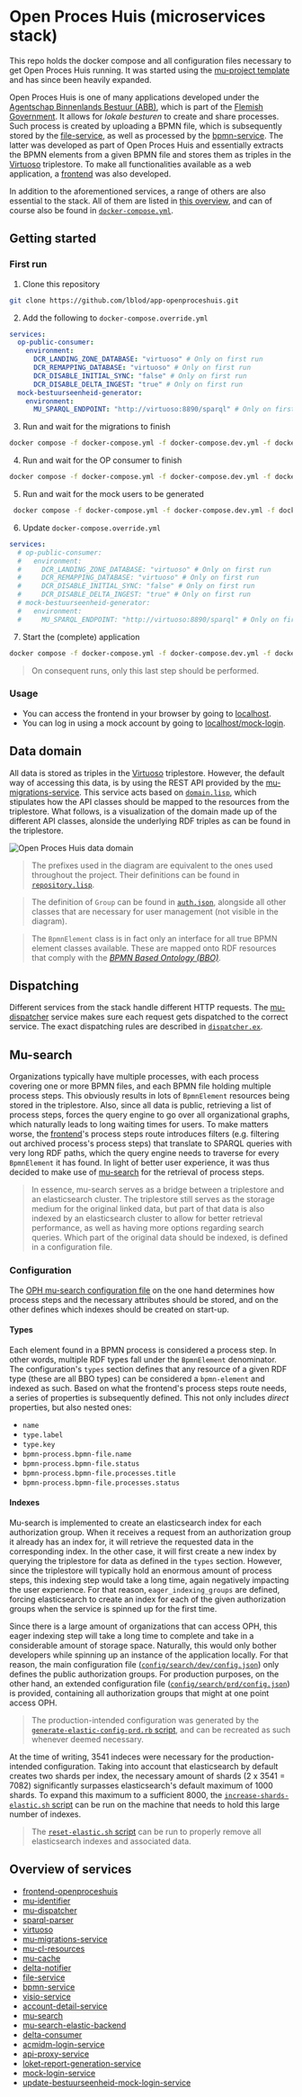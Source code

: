 # Open Proces Huis (microservices stack)

This repo holds the docker compose and all configuration files necessary to get Open Proces Huis running. It was started using the [mu-project template](https://github.com/mu-semtech/mu-project) and has since been heavily expanded.

Open Proces Huis is one of many applications developed under the [Agentschap Binnenlands Bestuur (ABB)](https://www.vlaanderen.be/agentschap-binnenlands-bestuur), which is part of the [Flemish Government](https://www.vlaanderen.be/en). It allows for _lokale besturen_ to create and share processes. Such process is created by uploading a BPMN file, which is subsequently stored by the [file-service](https://github.com/mu-semtech/file-service), as well as processed by the [bpmn-service](https://github.com/lblod/bpmn-service). The latter was developed as part of Open Proces Huis and essentially extracts the BPMN elements from a given BPMN file and stores them as triples in the [Virtuoso](https://github.com/tenforce/docker-virtuoso) triplestore. To make all functionalities available as a web application, a [frontend](https://github.com/lblod/frontend-openproceshuis) was also developed.

In addition to the aforementioned services, a range of others are also essential to the stack. All of them are listed in [this overview](#overview-of-services), and can of course also be found in [`docker-compose.yml`](./docker-compose.yml).

## Getting started

### First run

1. Clone this repository

```bash
git clone https://github.com/lblod/app-openproceshuis.git
```

2. Add the following to `docker-compose.override.yml`

```yml
services:
  op-public-consumer:
    environment:
      DCR_LANDING_ZONE_DATABASE: "virtuoso" # Only on first run
      DCR_REMAPPING_DATABASE: "virtuoso" # Only on first run
      DCR_DISABLE_INITIAL_SYNC: "false" # Only on first run
      DCR_DISABLE_DELTA_INGEST: "true" # Only on first run
  mock-bestuurseenheid-generator:
    environment:
      MU_SPARQL_ENDPOINT: "http://virtuoso:8890/sparql" # Only on first run
```

3. Run and wait for the migrations to finish

```bash
docker compose -f docker-compose.yml -f docker-compose.dev.yml -f docker-compose.override.yml up -d migrations
```

4. Run and wait for the OP consumer to finish

```bash
docker compose -f docker-compose.yml -f docker-compose.dev.yml -f docker-compose.override.yml up -d database op-public-consumer
```

5. Run and wait for the mock users to be generated

```bash
 docker compose -f docker-compose.yml -f docker-compose.dev.yml -f docker-compose.override.yml up -d mock-bestuurseenheid-generator
```

6. Update `docker-compose.override.yml`

```yml
services:
  # op-public-consumer:
  #   environment:
  #     DCR_LANDING_ZONE_DATABASE: "virtuoso" # Only on first run
  #     DCR_REMAPPING_DATABASE: "virtuoso" # Only on first run
  #     DCR_DISABLE_INITIAL_SYNC: "false" # Only on first run
  #     DCR_DISABLE_DELTA_INGEST: "true" # Only on first run
  # mock-bestuurseenheid-generator:
  #   environment:
  #     MU_SPARQL_ENDPOINT: "http://virtuoso:8890/sparql" # Only on first run
```

7. Start the (complete) application

```bash
docker compose -f docker-compose.yml -f docker-compose.dev.yml -f docker-compose.override.yml up -d
```

> On consequent runs, only this last step should be performed.

### Usage

- You can access the frontend in your browser by going to [localhost](http://localhost/).
- You can log in using a mock account by going to [localhost/mock-login](http://localhost/mock-login).

## Data domain

All data is stored as triples in the [Virtuoso](https://github.com/tenforce/docker-virtuoso) triplestore. However, the default way of accessing this data, is by using the REST API provided by the [mu-migrations-service](https://github.com/mu-semtech/mu-migrations-service). This service acts based on [`domain.lisp`](./config/resources/domain.lisp), which stipulates how the API classes should be mapped to the resources from the triplestore. What follows, is a visualization of the domain made up of the different API classes, alonside the underlying RDF triples as can be found in the triplestore.

![Open Proces Huis data domain](./assets/domain.jpg)

> The prefixes used in the diagram are equivalent to the ones used throughout the project. Their definitions can be found in [`repository.lisp`](./config/resources/repository.lisp).

> The definition of `Group` can be found in [`auth.json`](./config/resources/auth.json), alongside all other classes that are necessary for user management (not visible in the diagram).

> The `BpmnElement` class is in fact only an interface for all true BPMN element classes available. These are mapped onto RDF resources that comply with the [_BPMN Based Ontology (BBO)_](https://www.irit.fr/recherches/MELODI/ontologies/BBO/index-en.html).

## Dispatching

Different services from the stack handle different HTTP requests. The [mu-dispatcher](https://github.com/mu-semtech/mu-dispatcher) service makes sure each request gets dispatched to the correct service. The exact dispatching rules are described in [`dispatcher.ex`](./config/dispatcher/dispatcher.ex).

## Mu-search

Organizations typically have multiple processes, with each process covering one or more BPMN files, and each BPMN file holding multiple process steps. This obviously results in lots of `BpmnElement` resources being stored in the triplestore. Also, since all data is public, retrieving a list of process steps, forces the query engine to go over all organizational graphs, which naturally leads to long waiting times for users. To make matters worse, the [frontend](https://github.com/lblod/frontend-openproceshuis)'s process steps route introduces filters (e.g. filtering out archived process's process steps) that translate to SPARQL queries with very long RDF paths, which the query engine needs to traverse for every `BpmnElement` it has found. In light of better user experience, it was thus decided to make use of [mu-search](https://github.com/mu-semtech/mu-search) for the retrieval of process steps.

> In essence, mu-search serves as a bridge between a triplestore and an elasticsearch cluster. The triplestore still serves as the storage medium for the original linked data, but part of that data is also indexed by an elasticsearch cluster to allow for better retrieval performance, as well as having more options regarding search queries. Which part of the original data should be indexed, is defined in a configuration file.

### Configuration

The [OPH mu-search configuration file](./config/search/dev/config.json) on the one hand determines how process steps and the necessary attributes should be stored, and on the other defines which indexes should be created on start-up.

#### Types

Each element found in a BPMN process is considered a process step. In other words, multiple RDF types fall under the `BpmnElement` denominator. The configuration's `types` section defines that any resource of a given RDF type (these are all BBO types) can be considered a `bpmn-element` and indexed as such. Based on what the frontend's process steps route needs, a series of properties is subsequently defined. This not only includes _direct_ properties, but also nested ones:

- `name`
- `type.label`
- `type.key`
- `bpmn-process.bpmn-file.name`
- `bpmn-process.bpmn-file.status`
- `bpmn-process.bpmn-file.processes.title`
- `bpmn-process.bpmn-file.processes.status`

#### Indexes

Mu-search is implemented to create an elasticsearch index for each authorization group. When it receives a request from an authorization group it already has an index for, it will retrieve the requested data in the corresponding index. In the other case, it will first create a new index by querying the triplestore for data as defined in the `types` section. However, since the triplestore will typically hold an enormous amount of process steps, this indexing step would take a long time, again negatively impacting the user experience. For that reason, `eager_indexing_groups` are defined, forcing elasticsearch to create an index for each of the given authorization groups when the service is spinned up for the first time.

Since there is a large amount of organizations that can access OPH, this eager indexing step will take a long time to complete and take in a considerable amount of storage space. Naturally, this would only bother developers while spinning up an instance of the application locally. For that reason, the main configuration file ([`config/search/dev/config.json`](./config/search/dev/config.json)) only defines the public authorization groups. For production purposes, on the other hand, an extended configuration file ([`config/search/prd/config.json`](./config/search/prd/config.json)) is provided, containing all authorization groups that might at one point access OPH.

> The production-intended configuration was generated by the [`generate-elastic-config-prd.rb` script](./scripts/generate-elastic-config-prd.rb), and can be recreated as such whenever deemed necessary.

At the time of writing, 3541 indeces were necessary for the production-intended configuration. Taking into account that elasticsearch by default creates two shards per index, the necessary amount of shards (2 x 3541 = 7082) significantly surpasses elasticsearch's default maximum of 1000 shards. To expand this maximum to a sufficient 8000, the [`increase-shards-elastic.sh` script](./scripts/increase-shards-elastic.sh) can be run on the machine that needs to hold this large number of indexes.

> The [`reset-elastic.sh` script](./scripts/reset-elastic.sh) can be run to properly remove all elasticsearch indexes and associated data.

## Overview of services

- [frontend-openproceshuis](https://github.com/lblod/frontend-openproceshuis)
- [mu-identifier](https://github.com/mu-semtech/mu-identifier)
- [mu-dispatcher](https://github.com/mu-semtech/mu-dispatcher)
- [sparql-parser](https://github.com/mu-semtech/sparql-parser)
- [virtuoso](https://github.com/tenforce/docker-virtuoso)
- [mu-migrations-service](https://github.com/mu-semtech/mu-migrations-service)
- [mu-cl-resources](https://github.com/mu-semtech/mu-cl-resources)
- [mu-cache](https://github.com/mu-semtech/mu-cache)
- [delta-notifier](https://github.com/mu-semtech/delta-notifier)
- [file-service](https://github.com/mu-semtech/file-service)
- [bpmn-service](https://github.com/lblod/openproceshuis-bpmn-service)
- [visio-service](https://github.com/lblod/openproceshuis-visio-service)
- [account-detail-service](https://github.com/lblod/account-detail-service)
- [mu-search](https://github.com/mu-semtech/mu-search)
- [mu-search-elastic-backend](https://github.com/mu-semtech/mu-search-elastic-backend)
- [delta-consumer](https://github.com/lblod/delta-consumer)
- [acmidm-login-service](https://github.com/lblod/acmidm-login-service)
- [api-proxy-service](https://github.com/lblod/api-proxy-service)
- [loket-report-generation-service](https://github.com/lblod/loket-report-generation-service)
- [mock-login-service](https://github.com/lblod/mock-login-service)
- [update-bestuurseenheid-mock-login-service](https://github.com/lblod/update-bestuurseenheid-mock-login-service)
